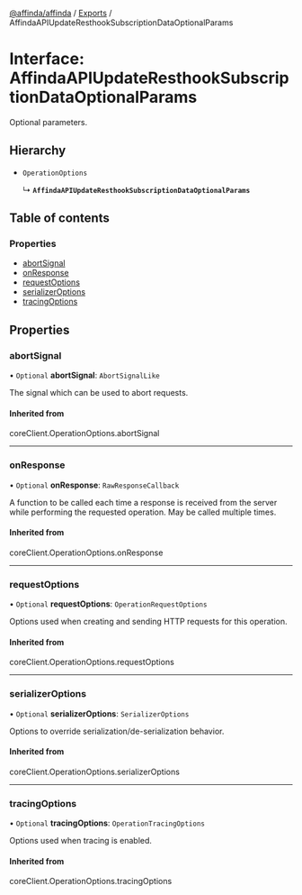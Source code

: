 [@affinda/affinda](../README.md) / [Exports](../modules.md) / AffindaAPIUpdateResthookSubscriptionDataOptionalParams

# Interface: AffindaAPIUpdateResthookSubscriptionDataOptionalParams

Optional parameters.

## Hierarchy

- `OperationOptions`

  ↳ **`AffindaAPIUpdateResthookSubscriptionDataOptionalParams`**

## Table of contents

### Properties

- [abortSignal](AffindaAPIUpdateResthookSubscriptionDataOptionalParams.md#abortsignal)
- [onResponse](AffindaAPIUpdateResthookSubscriptionDataOptionalParams.md#onresponse)
- [requestOptions](AffindaAPIUpdateResthookSubscriptionDataOptionalParams.md#requestoptions)
- [serializerOptions](AffindaAPIUpdateResthookSubscriptionDataOptionalParams.md#serializeroptions)
- [tracingOptions](AffindaAPIUpdateResthookSubscriptionDataOptionalParams.md#tracingoptions)

## Properties

### abortSignal

• `Optional` **abortSignal**: `AbortSignalLike`

The signal which can be used to abort requests.

#### Inherited from

coreClient.OperationOptions.abortSignal

___

### onResponse

• `Optional` **onResponse**: `RawResponseCallback`

A function to be called each time a response is received from the server
while performing the requested operation.
May be called multiple times.

#### Inherited from

coreClient.OperationOptions.onResponse

___

### requestOptions

• `Optional` **requestOptions**: `OperationRequestOptions`

Options used when creating and sending HTTP requests for this operation.

#### Inherited from

coreClient.OperationOptions.requestOptions

___

### serializerOptions

• `Optional` **serializerOptions**: `SerializerOptions`

Options to override serialization/de-serialization behavior.

#### Inherited from

coreClient.OperationOptions.serializerOptions

___

### tracingOptions

• `Optional` **tracingOptions**: `OperationTracingOptions`

Options used when tracing is enabled.

#### Inherited from

coreClient.OperationOptions.tracingOptions
